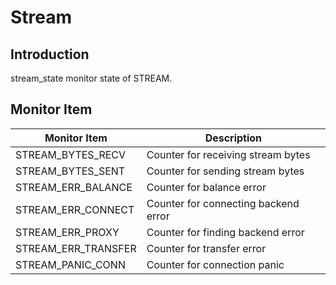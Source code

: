 # Stream

## Introduction

stream_state monitor state of STREAM.

## Monitor Item

| Monitor Item        | Description                          |
| ------------------- | ------------------------------------ |
| STREAM_BYTES_RECV   | Counter for receiving stream bytes   |
| STREAM_BYTES_SENT   | Counter for sending stream bytes     |
| STREAM_ERR_BALANCE  | Counter for balance error            |
| STREAM_ERR_CONNECT  | Counter for connecting backend error |
| STREAM_ERR_PROXY    | Counter for finding backend error    |
| STREAM_ERR_TRANSFER | Counter for transfer error           |
| STREAM_PANIC_CONN   | Counter for connection panic         |
